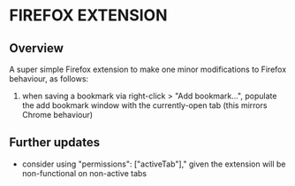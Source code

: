 # **FIREFOX EXTENSION**

## **Overview**
A super simple Firefox extension to make one minor modifications to Firefox behaviour, as follows:
1. when saving a bookmark via right-click > "Add bookmark...", populate the add bookmark window with the currently-open tab (this mirrors Chrome behaviour)

## **Further updates**
- consider using "permissions": ["activeTab"]," given the extension will be non-functional on non-active tabs
